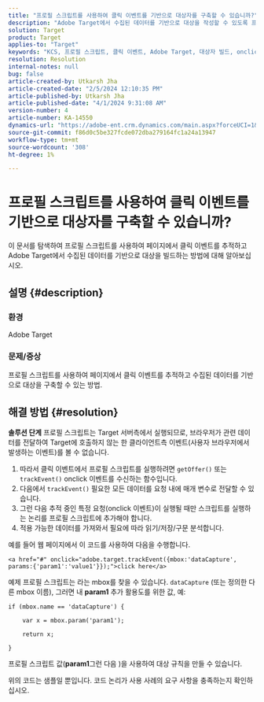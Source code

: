 ```yaml
---
title: "프로필 스크립트를 사용하여 클릭 이벤트를 기반으로 대상자를 구축할 수 있습니까?"
description: "Adobe Target에서 수집된 데이터를 기반으로 대상을 작성할 수 있도록 프로필 스크립트를 사용하는 방법에 대해 알아봅니다."
solution: Target
product: Target
applies-to: "Target"
keywords: "KCS, 프로필 스크립트, 클릭 이벤트, Adobe Target, 대상자 빌드, onclick"
resolution: Resolution
internal-notes: null
bug: false
article-created-by: Utkarsh Jha
article-created-date: "2/5/2024 12:10:35 PM"
article-published-by: Utkarsh Jha
article-published-date: "4/1/2024 9:31:08 AM"
version-number: 4
article-number: KA-14550
dynamics-url: "https://adobe-ent.crm.dynamics.com/main.aspx?forceUCI=1&pagetype=entityrecord&etn=knowledgearticle&id=a16c748c-1fc4-ee11-9079-6045bd0065f9"
source-git-commit: f86d0c5be327fcde072dba279164fc1a24a13947
workflow-type: tm+mt
source-wordcount: '308'
ht-degree: 1%

---
```


# 프로필 스크립트를 사용하여 클릭 이벤트를 기반으로 대상자를 구축할 수 있습니까?


이 문서를 탐색하여 프로필 스크립트를 사용하여 페이지에서 클릭 이벤트를 추적하고 Adobe Target에서 수집된 데이터를 기반으로 대상을 빌드하는 방법에 대해 알아보십시오.

## 설명 {#description}


### 환경

Adobe Target

### 문제/증상

프로필 스크립트를 사용하여 페이지에서 클릭 이벤트를 추적하고 수집된 데이터를 기반으로 대상을 구축할 수 있는 방법.


## 해결 방법 {#resolution}


<b>솔루션 단계</b>
프로필 스크립트는 Target 서버측에서 실행되므로, 브라우저가 관련 데이터를 전달하여 Target에 호출하지 않는 한 클라이언트측 이벤트(사용자 브라우저에서 발생하는 이벤트)를 볼 수 없습니다.

1. 따라서 클릭 이벤트에서 프로필 스크립트를 실행하려면 `getOffer()` 또는 `trackEvent()` onclick 이벤트를 수신하는 함수입니다.
2. 다음에서 `trackEvent()` 필요한 모든 데이터를 요청 내에 매개 변수로 전달할 수 있습니다.
3. 그런 다음 추적 중인 특정 요청(onclick 이벤트)이 실행될 때만 스크립트를 실행하는 논리를 프로필 스크립트에 추가해야 합니다.
4. 적용 가능한 데이터를 가져와서 필요에 따라 읽기/저장/구문 분석합니다.


예를 들어 웹 페이지에서 이 코드를 사용하여 다음을 수행합니다.

`<a href="#" onclick="adobe.target.trackEvent({mbox:'dataCapture', params:{'param1':'value1'}});">click here</a>`

예제 프로필 스크립트는 라는 mbox를 찾을 수 있습니다. `dataCapture` (또는 정의한 다른 mbox 이름), 그러면 내 <b>param1</b> 추가 활용도를 위한 값, 예:


```
if (mbox.name == 'dataCapture') {
```


`    var x = mbox.param('param1'); `

`    return x; `

`}`

프로필 스크립트 값(<b>param1</b>그런 다음 )을 사용하여 대상 규칙을 만들 수 있습니다.

위의 코드는 샘플일 뿐입니다. 코드 논리가 사용 사례의 요구 사항을 충족하는지 확인하십시오.
